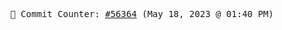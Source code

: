 <p align="center">
    <samp>
        📮 Commit Counter: <a href="https://github.com/Javascript-void0/Javascript-void0/commits/main">#56364</a> (May 18, 2023 @ 01:40 PM)
    </samp>
</p>